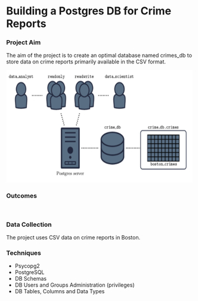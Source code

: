 # Building a Postgres DB for Crime Reports

### Project Aim
<p>The aim of the project is to create an optimal database named crimes_db to store data on crime reports primarily available in the CSV format.</p>
<img src="images/groups_overview.png" width="500" height="300">

### Outcomes
<br>

### Data Collection
<p>The project uses CSV data on crime reports in Boston.</p>

### Techniques
<ul>
    <li>Psycopg2</li>
    <li>PostgreSQL</li>
    <li>DB Schemas</li>
    <li>DB Users and Groups Administration (privileges)</li>
    <li>DB Tables, Columns and Data Types</li>
</ul>